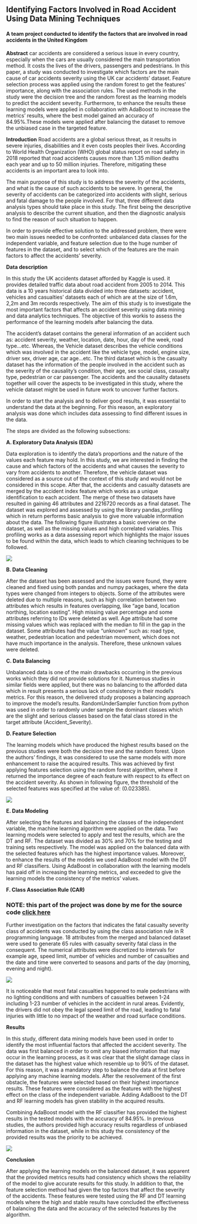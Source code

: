 ## Identifying Factors Involved in Road Accident Using Data Mining Techniques
#### A team project conducted to identify the factors that are involved in road accidents in the United Kingdom 

**Abstract** car accidents are considered a serious issue in every country, especially when the cars are usually considered the main transportation method. 
It costs the lives of the drivers, passengers and pedestrians. In this paper, a study was conducted to investigate which factors are the main cause of 
car accidents severity using the UK car accidents’ dataset. Feature selection process was applied using the random forest to get the features’ importance, 
along with the association rules. The used methods in the study were the decision tree and the random forest as the learning models to predict the accident 
severity. Furthermore, to enhance the results these learning models were applied in collaboration with AdaBoost to increase the metrics’ results, where the 
best model gained an accuracy of 84.95%.These models were applied after balancing the dataset to remove the unbiased case in the targeted feature.



**Introduction** Road accidents are a global serious threat, as it results in severe injuries, disabilities and it even costs peoples their lives. According to World Health
Organization (WHO) global status report on road safety in 2018 reported that road accidents causes more than 1.35 million deaths each year and up to 50 
million injuries. Therefore, mitigating these accidents is an important area to look into. 

The main purpose of this study is to address the severity of the accidents, and what is the cause of such accidents to be severe. In general, 
the severity of accidents can be categorized into accidents with slight, serious and fatal damage to the people involved. 
For that, three different data analysis types should take place in this study. The first being the descriptive analysis to describe the current situation, 
and then the diagnostic analysis to find the reason of such situation to happen.

In order to provide effective solution to the addressed problem, there were two main issues needed to be confronted: unbalanced data 
classes for the independent variable, and feature selection due to the huge number of features in the dataset, and to select which of the features are 
the main factors to affect the accidents’ severity.


**Data description**

In this study the UK accidents dataset afforded by Kaggle is used. it provides detailed traffic data about road accident from 2005 to 2014. 
This data is a 10 years historical data divided into three datasets: accident, vehicles and casualties’ datasets each of which are at the size of 1.6m, 
2,2m and 3m records respectively. The aim of this study is to investigate the most important factors that affects an accident severity using data mining 
and data analytics techniques. The objective of this workis to assess the performance of the learning models after balancing the data.

The accident’s dataset contains the general information of an accident such as: accident severity, weather, location, date, hour, day of the week, road type...etc.
Whereas, the Vehicle dataset describes the vehicle conditions which was involved in the accident like the vehicle type, model, engine size, driver sex, driver age,
car age...etc. The third dataset which is the casualty dataset has the information of the people involved in the accident such as the severity of the causality’s 
condition, their age, sex social class, casualty type, pedestrian or car passenger. The accidents and the causality datasets together will cover the aspects to be investigated in this study, where the vehicle dataset might be used in future work 
to uncover further factors.


In order to start the analysis and to deliver good results, it was essential to understand the data at the beginning. 
For this reason, an exploratory analysis was done which includes data assessing to find different issues in the data. 

The steps are divided as the following subsections:

**A. Exploratory Data Analysis (EDA)**

Data exploration is to identify the data’s proportions and the nature of the values each feature may hold. 
In this study, we are interested in finding the cause and which factors of the accidents and what causes the severity to vary from accidents to another.
Therefore, the vehicle dataset was considered as a source out of the context of this study and would not be considered in this scope. 
After that, the accidents and casualty datasets are merged by the accident index feature which works as a unique identification to each accident. 
The merge of these two datasets have resulted in gaining 46 attributes and 2216720 records as a final dataset.
The dataset was explored and assessed by using the library pandas_profiling which in return performs basic analysis to give more valuable information
about the data. The following figure illustrates a basic overview on the dataset, as well as the missing values and high correlated variables. 
This profiling works as a data assessing report which highlights the major issues to be found within the data, which leads to which cleaning techniques 
to be followed.

<img src="images/profiling.png?raw=true"/>


**B. Data Cleaning**

After the dataset has been assessed and the issues were found, they were cleaned and fixed using both pandas and numpy packages, where the data types were changed from integers to objects. Some of the attributes were deleted due to multiple reasons, such as high correlation between two attributes which results in features overlapping, like “age band, location northing, location easting”. High missing value percentage and some attributes referring to IDs were deleted as well. Age attribute had some missing values which was replaced with the median to fill in the gap in the dataset. Some attributes had the value “unknown” such as: road type, weather, pedestrian location and pedestrian movement, which does not have much importance in the analysis. Therefore, these unknown values were deleted.



**C. Data Balancing** 

Unbalanced data is one of the main drawbacks occurring in the previous works which they did not provide solutions for it. Numerous studies in similar fields were applied, but there was no balancing to the afforded data which in result presents a serious lack of consistency in their model’s metrics. For this reason, the delivered study proposes a balancing approach to improve the model’s results. RandomUnderSampler function from python was used in order to randomly under sample the dominant classes which are the slight and serious classes based on the fatal class stored in the target attribute (Accident_Severity).

**D. Feature Selection**

The learning models which have produced the highest results based on the previous studies were both the decision tree and the random forest. Upon the authors’ findings, it was considered to use the same models with more enhancement to raise the acquired results. This was achieved by first applying features selection using the random forest algorithm, where it returned the importance degree of each feature with respect to its effect on the accident severity. As shown in following figure, the threshold of the selected features was specified at the value of: (0.023385).

<img src="images/FS_IF.png?raw=true"/>

**E. Data Modeling** 

After selecting the features and balancing the classes of the independent variable, the machine learning algorithm were applied on the data. Two learning models were selected to apply and test the results, which are the DT and RF. The dataset was divided as 30% and 70% for the testing and training sets respectively. The model was applied on the balanced data with the selected features which has the highest importance values. Moreover, to enhance the results of the models we used AdaBoost model with the DT and RF classifiers. Using AdaBoost in collaboration with the learning models has paid off in increasing the learning metrics, and exceeded to give the learning models the consistency of the metrics’ values.

**F. Class Association Rule (CAR)**

### NOTE: this part of the project was done by me for the source code [click here](https://github.com/Raghadd7/Association_Rules)

Further investigation on the factors that indicates the fatal casualty severity class of accidents was conducted by using the class association rule in R programming language. 18 attributes from the merged and balanced dataset were used to generate 65 rules with casualty severity fatal class in the consequent. The numerical attributes were discretized to intervals for example age, speed limit, number of vehicles and number of casualties and the date and time were converted to seasons and parts of the day (morning, evening and night).

<img src="images/AR_IF.png?raw=true"/>

It is noticeable that most fatal casualties happened to male pedestrians with no lighting conditions and with numbers of casualties between 1-24 including 1-23 number of vehicles in the accident in rural areas. Evidently, the drivers did not obey the legal speed limit of the road, leading to fatal injuries with little to no impact of the weather and road surface conditions.


**Results**

In this study, different data mining models have been used in order to identify the most influential factors that affected the accident severity. The data was first balanced in order to omit any biased information that may occur in the learning process, as it was clear that the slight damage class in the dataset has the highest value which resemble up to 90% of the dataset. For this reason, it was a mandatory step to balance the data at first before applying any machine learning models. After the resolvement of the first obstacle, the features were selected based on their highest importance results. These features were considered as the features with the highest effect on the class of the independent variable. Adding AdaBoost to the DT and RF learning models has given stability in the acquired results.

Combining AdaBoost model with the RF classifier has provided the highest results in the tested models with the accuracy of 84.95%. In previous studies, the authors provided high accuracy results regardless of unbiased information in the dataset, while in this study the consistency of the provided results was the priority to be achieved.

<img src="images/Results_IF.png?raw=true"/>

**Conclusion**

After applying the learning models on the balanced dataset, it was apparent that the provided metrics results had consistency which shows 
the reliability of the model to give accurate results for this study. In addition to that, the feature selection method had given the top 
factors that affect the severity of the accidents. These features were tested using the RF and DT learning models where the high and stable 
results have concluded the effectiveness of balancing the data and the accuracy of the selected features by the algorithm.

